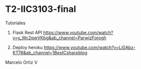 # T2-IIC3103-final


Tutoriales
1. Flask Rest API 
https://www.youtube.com/watch?v=y_Wc2qwVKbg&ab_channel=ParwizForogh

2. Deploy heroku
https://www.youtube.com/watch?v=Li0Abz-KT78&ab_channel=1BestCsharpblog

Marcelo Ortiz V